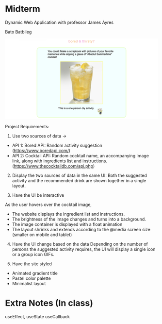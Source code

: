 # Midterm

Dynamic Web Application with professor James Ayres

Bato Batbileg

![screenshot](https://github.com/batoxpr/idm-midterm/blob/main/screenshots/desktop1.png?raw=true)

Project Requirements:
1) Use two sources of data ->
- API 1: Bored API: Random activity suggestion (https://www.boredapi.com/)
- API 2: Cocktail API: Random cocktail name, an accompanying image link, along with ingredients list and instructions. (https://www.thecocktaildb.com/api.php)

2) Display the two sources of data in the same UI: 
Both the suggested activity and the recommended drink are shown together in a single layout.


3) Have the UI be interactive

As the user hovers over the cocktail image, 
- The website displays the ingredient list and instructions.
- The brightness of the image changes and turns into a background.
- The image container is displayed with a float animation
- The layout shrinks and extends according to the @media screen size (smaller on mobile and tablet)


4) Have the UI change based on the data
Depending on the number of persons the suggested activity requires, the UI will display a single icon or a group icon GIFs.

5) Have the site styled
- Animated gradient title
- Pastel color palette
- Minimalist layout


# Extra Notes (In class)

useEffect,
useState
useCallback
